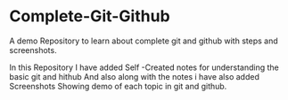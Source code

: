 # Complete-Git-Github
A demo Repository to learn about complete git and github with steps and screenshots.

In this Repository I have added Self -Created notes for understanding the basic git and hithub
And also along with the notes i have also added Screenshots Showing demo of each topic in git and github.
